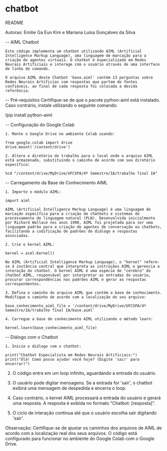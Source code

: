 # chatbot
README

Autoras: Emilie Ga Eun Kim e Mariana Luísa Gonçalves da Silva

-- AIML Chatbot 

	Este código implementa um chatbot utilizando AIML (Artificial Intelligence Markup Language), uma linguagem de marcação para a criação de agentes virtuais. O chatbot é especializado em Redes Neurais Artificiais e interage com o usuário através de uma interface de linha de comando.
	
	O arquivo AIML deste Chatbot 'base.aiml' contém 13 perguntas sobre Redes Neurais Artificias com respostas que partem de fontes confiáveis, ao final de cada resposta foi colocada a devida referência.

-- Pré-requisitos
	Certifique-se de que o pacote python-aiml está instalado. Caso contrário, instale utilizando o seguinte comando:

!pip install python-aiml

-- Configuração do Google Colab

	1. Monte o Google Drive no ambiente Colab usando:
	
	from google.colab import drive
	drive.mount('/content/drive')

	2. Altere o diretório de trabalho para o local onde o arquivo AIML está armazenado, substituindo o caminho de acordo com seu diretório específico:

	%cd "/content/drive/MyDrive/UFCSPA/4º Semestre/IA/trabalho final IA"
	
-- Carregamento da Base de Conhecimento AIML

	1. Importe o módulo AIML:
	
	import aiml
	
	AIML (Artificial Intelligence Markup Language) é uma linguagem de marcação específica para a criação de chatbots e sistemas de processamento de linguagem natural (PLN). Desenvolvida inicialmente por Richard Wallace nos anos 1990, AIML foi projetada para ser uma linguagem padrão para a criação de agentes de conversação ou chatbots, facilitando a codificação de padrões de diálogo e respostas associadas.
	
	2. Crie o kernel AIML:
	
	kernel = aiml.Kernel()
	
	No AIML (Artificial Intelligence Markup Language), o "kernel" refere-se à instância central que interpreta as instruções AIML e gerencia a interação do chatbot. O kernel AIML é uma espécie de "cérebro" do chatbot AIML, responsável por interpretar as entradas do usuário, procurar correspondências nos padrões AIML e gerar as respostas correspondentes.

	3. Defina o caminho do arquivo AIML que contém a base de conhecimento. Modifique o caminho de acordo com a localização do seu arquivo:

	base_conhecimento_aiml_file = '/content/drive/MyDrive/UFCSPA/4º Semestre/IA/trabalho final IA/base.aiml'

	4. Carregue a base de conhecimento AIML utilizando o método learn:

	kernel.learn(base_conhecimento_aiml_file)

-- Diálogo com o Chatbot

	1. Inicie o diálogo com o chatbot:
	
	print("Chatbot Especialista em Redes Neurais Artificiais:")
	print("Olá! Como posso ajudar você hoje? (Digite 'sair' para encerrar)")

2. O código entra em um loop infinito, aguardando a entrada do usuário.

3. O usuário pode digitar mensagens. Se a entrada for 'sair', o chatbot exibirá uma mensagem de despedida e encerra o loop.

4. Caso contrário, o kernel AIML processará a entrada do usuário e gerará uma resposta. A resposta é exibida no formato "Chatbot: [resposta]".

5. O ciclo de interação continua até que o usuário escolha sair digitando 'sair'.

Observação: Certifique-se de ajustar os caminhos dos arquivos de AIML de acordo com a localização real dos seus arquivos. O código está configurado para funcionar no ambiente do Google Colab com o Google Drive.



